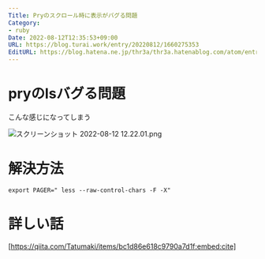 ```yaml
---
Title: Pryのスクロール時に表示がバグる問題
Category:
- ruby
Date: 2022-08-12T12:35:53+09:00
URL: https://blog.turai.work/entry/20220812/1660275353
EditURL: https://blog.hatena.ne.jp/thr3a/thr3a.hatenablog.com/atom/entry/4207112889907931803
---
```


# pryのlsバグる問題

こんな感じになってしまう

![スクリーンショット 2022-08-12 12.22.01.png](https://cdn-ak.f.st-hatena.com/images/fotolife/t/thr3a/20220812/20220812122239.png)

# 解決方法

```
export PAGER=" less --raw-control-chars -F -X"
```

# 詳しい話

[https://qiita.com/Tatumaki/items/bc1d86e618c9790a7d1f:embed:cite]
